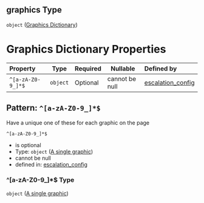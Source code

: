 ## graphics Type

`object` ([Graphics Dictionary](escos-properties-dashboard-dictionary-patternproperties-dashboard-page-properties-graphics-dictionary.md))

# Graphics Dictionary Properties

| Property          | Type     | Required | Nullable       | Defined by                                                                                                                                                                                                                                                                                             |
| :---------------- | -------- | -------- | -------------- | :----------------------------------------------------------------------------------------------------------------------------------------------------------------------------------------------------------------------------------------------------------------------------------------------------- |
| `^[a-zA-Z0-9_]*$` | `object` | Optional | cannot be null | [escalation_config](escos-properties-dashboard-dictionary-patternproperties-dashboard-page-properties-graphics-dictionary-patternproperties-a-single-graphic.md "undefined#/properties/available_pages/patternProperties/^\[a-zA-Z0-9\_]\*$/properties/graphics/patternProperties/^\[a-zA-Z0-9\_]\*$") |

## Pattern: `^[a-zA-Z0-9_]*$`

Have a unique one of these for each graphic on the page


`^[a-zA-Z0-9_]*$`

-   is optional
-   Type: `object` ([A single graphic](escos-properties-dashboard-dictionary-patternproperties-dashboard-page-properties-graphics-dictionary-patternproperties-a-single-graphic.md))
-   cannot be null
-   defined in: [escalation_config](escos-properties-dashboard-dictionary-patternproperties-dashboard-page-properties-graphics-dictionary-patternproperties-a-single-graphic.md "undefined#/properties/available_pages/patternProperties/^\[a-zA-Z0-9\_]\*$/properties/graphics/patternProperties/^\[a-zA-Z0-9\_]\*$")

### ^\[a-zA-Z0-9\_]\*$ Type

`object` ([A single graphic](escos-properties-dashboard-dictionary-patternproperties-dashboard-page-properties-graphics-dictionary-patternproperties-a-single-graphic.md))
